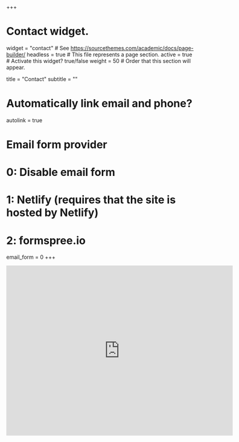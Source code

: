 +++
# Contact widget.
widget = "contact"  # See https://sourcethemes.com/academic/docs/page-builder/
headless = true  # This file represents a page section.
active = true  # Activate this widget? true/false
weight = 50  # Order that this section will appear.

title = "Contact"
subtitle = ""

# Automatically link email and phone?
autolink = true

# Email form provider
#   0: Disable email form
#   1: Netlify (requires that the site is hosted by Netlify)
#   2: formspree.io
email_form = 0
+++

<iframe src="https://www.google.com/maps/embed?pb=!1m18!1m12!1m3!1d2436.3474672007083!2d4.909100015769448!3d52.364119279785!2m3!1f0!2f0!3f0!3m2!1i1024!2i768!4f13.1!3m3!1m2!1s0x47c60998ffb76569%3A0x42b058cd42580a78!2sRoeterseiland%20Campus!5e0!3m2!1sen!2sus!4v1610363623430!5m2!1sen!2sus" width="600" height="450" frameborder="0" style="border:0;" allowfullscreen="" aria-hidden="false" tabindex="0"></iframe>